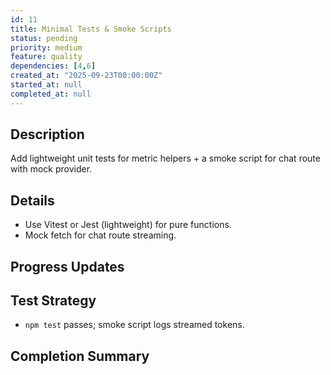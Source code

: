 ```yaml
---
id: 11
title: Minimal Tests & Smoke Scripts
status: pending
priority: medium
feature: quality
dependencies: [4,6]
created_at: "2025-09-23T00:00:00Z"
started_at: null
completed_at: null
---
```


## Description
Add lightweight unit tests for metric helpers + a smoke script for chat route with mock provider.

## Details
- Use Vitest or Jest (lightweight) for pure functions.
- Mock fetch for chat route streaming.

## Progress Updates

## Test Strategy
- `npm test` passes; smoke script logs streamed tokens.

## Completion Summary
